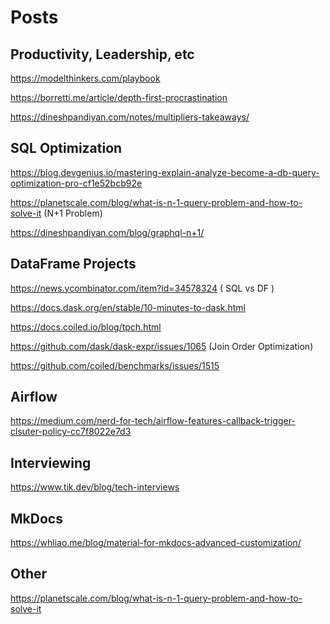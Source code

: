 # Posts

## Productivity, Leadership, etc

https://modelthinkers.com/playbook

https://borretti.me/article/depth-first-procrastination

https://dineshpandiyan.com/notes/multipliers-takeaways/


## SQL Optimization

https://blog.devgenius.io/mastering-explain-analyze-become-a-db-query-optimization-pro-cf1e52bcb92e

https://planetscale.com/blog/what-is-n-1-query-problem-and-how-to-solve-it (N+1 Problem)

https://dineshpandiyan.com/blog/graphql-n+1/



## DataFrame Projects

https://news.ycombinator.com/item?id=34578324 ( SQL vs DF )

https://docs.dask.org/en/stable/10-minutes-to-dask.html

https://docs.coiled.io/blog/tpch.html

https://github.com/dask/dask-expr/issues/1065 (Join Order Optimization)

https://github.com/coiled/benchmarks/issues/1515 


## Airflow

https://medium.com/nerd-for-tech/airflow-features-callback-trigger-clsuter-policy-cc7f8022e7d3


## Interviewing

https://www.tik.dev/blog/tech-interviews


## MkDocs
https://whliao.me/blog/material-for-mkdocs-advanced-customization/

## Other

https://planetscale.com/blog/what-is-n-1-query-problem-and-how-to-solve-it




